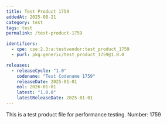 ```yaml
---
title: Test Product 1759
addedAt: 2025-08-21
category: test
tags: test
permalink: /test-product-1759

identifiers:
  - cpe: cpe:2.3:a:testvendor:test_product_1759
  - purl: pkg:generic/test_product_1759@1.0.0

releases:
  - releaseCycle: "1.0"
    codename: "Test Codename 1759"
    releaseDate: 2025-01-01
    eol: 2026-01-01
    latest: "1.0.0"
    latestReleaseDate: 2025-01-01
---
```


This is a test product file for performance testing. Number: 1759
